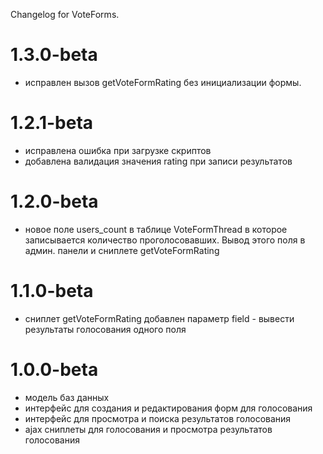 Changelog for VoteForms.

1.3.0-beta
==============
- исправлен вызов getVoteFormRating без инициализации формы.

1.2.1-beta
==============
- исправлена ошибка при загрузке скриптов
- добавлена валидация значения rating при записи результатов

1.2.0-beta
==============
- новое поле users_count в таблице VoteFormThread в которое записывается количество проголосовавших. Вывод этого поля в админ. панели и сниплете getVoteFormRating

1.1.0-beta
==============
- сниплет getVoteFormRating добавлен параметр field - вывести результаты голосования одного поля

1.0.0-beta
==============
- модель баз данных
- интерфейс для создания и редактирования форм для голосования
- интерфейс для просмотра и поиска результатов голосования
- ajax сниплеты для голосования и просмотра результатов голосования